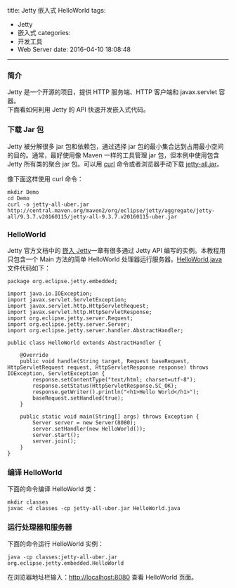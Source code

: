 title: Jetty 嵌入式 HelloWorld
tags:
  - Jetty
  - 嵌入式
categories:
  - 开发工具
  - Web Server
date: 2016-04-10 18:08:48
---


### 简介

Jetty 是一个开源的项目，提供 HTTP 服务端、HTTP 客户端和 javax.servlet 容器。  
下面看如何利用 Jetty 的 API 快速开发嵌入式代码。

### 下载 Jar 包

Jetty 被分解很多 jar 包和依赖包，通过选择 jar 包的最小集合达到占用最小空间的目的。通常，最好使用像 Maven 一样的工具管理 jar 包，但本例中使用包含 Jetty 所有类的聚合 jar 包。可以用 [curl](https://curl.haxx.se/) 命令或者浏览器手动下载 [jetty-all.jar](http://central.maven.org/maven2/org/eclipse/jetty/aggregate/jetty-all/9.3.7.v20160115/jetty-all-9.3.7.v20160115-uber.jar)。

像下面这样使用 curl 命令：

	mkdir Demo
	cd Demo
	curl -o jetty-all-uber.jar http://central.maven.org/maven2/org/eclipse/jetty/aggregate/jetty-all/9.3.7.v20160115/jetty-all-9.3.7.v20160115-uber.jar

### HelloWorld

Jetty 官方文档中的 [嵌入 Jetty](http://www.eclipse.org/jetty/documentation/current/advanced-embedding.html)一章有很多通过 Jetty API 编写的实例。本教程用只包含一个 Main 方法的简单 HelloWorld 处理器运行服务器。[HelloWorld.java](https://raw.githubusercontent.com/eclipse/jetty.project/master/examples/embedded/src/main/java/org/eclipse/jetty/embedded/HelloWorld.java) 文件代码如下：

	package org.eclipse.jetty.embedded;
	 
	import java.io.IOException;
	import javax.servlet.ServletException;
	import javax.servlet.http.HttpServletRequest;
	import javax.servlet.http.HttpServletResponse;
	import org.eclipse.jetty.server.Request;
	import org.eclipse.jetty.server.Server;
	import org.eclipse.jetty.server.handler.AbstractHandler;
	 
	public class HelloWorld extends AbstractHandler {
	 
	    @Override
	    public void handle(String target, Request baseRequest, HttpServletRequest request, HttpServletResponse response) throws IOException, ServletException {
	        response.setContentType("text/html; charset=utf-8");
	        response.setStatus(HttpServletResponse.SC_OK);
	        response.getWriter().println("<h1>Hello World</h1>");
	        baseRequest.setHandled(true);
	    }
	 
	    public static void main(String[] args) throws Exception {
	        Server server = new Server(8080);
	        server.setHandler(new HelloWorld());
	        server.start();
	        server.join();
	    }
	}

### 编译 HelloWorld

下面的命令编译 HelloWorld 类：

	mkdir classes
	javac -d classes -cp jetty-all-uber.jar HelloWorld.java

### 运行处理器和服务器

下面的命令运行 HelloWorld 实例：

	java -cp classes:jetty-all-uber.jar org.eclipse.jetty.embedded.HelloWorld

在浏览器地址栏输入：[http://localhost:8080](http://localhost:8080) 查看 HelloWorld 页面。
